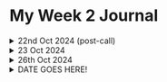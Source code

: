 # My Week 2 Journal

<details>
<summary>22nd Oct 2024  (post-call)</summary>
<br>
We had our 2nd call today and it was really useful. I have a couple of tasks for next week. I shared my screen to show the ticket I had picked and talked about why I picked it (looked like it had all the information needed to recreate the issue). Paolo said that putting my findings/questions in the ticket might trigger someone to advise me and we might find out if the issue is still happening and that it is useful to have an updated comment.

Task 1: Formally assign this ticket on Trac, to myself and make a comment about what I am trying to do (e.g. recreate the issue and getting additional compile errors/warnings due to newer version of Django)

The second thing I was able to bring up on the call was the fact that I found a problem with the Windows instructions for setting things up. Some of the commands leave out the 'py' word in the command. Paolo said that I could raise a MR on this without raising a ticket because it is a small thing. He said I should raise it and get some comments to see if it is a valid MR and then mention that I will search to find other instances that have the same issue. 

Task 2: Need to edit the documentation page and raise an MR, this week.

Oh and I also mentioned that the test suite didn't fully run with out warning for me. Paola mentioned that sometimes the local environment is missing a dependency. I was ignoring the error (because it happened even when I made no code changes), but I will go back now and see if I can run the tests error/warning free.

<details>

<summary>FYI the runtests error was this:</summary>
<br>
Check out all the lovely passes and then the  'Warning' right in the middle:

(venv) C:\Users\Maria\Documents\DATABASIS\Code\DjangonautSpace\Projects\django\tests>py runtests.py
Testing against Django installed in 'C:\Users\Maria\Documents\DATABASIS\Code\DjangonautSpace\Projects\django\django' with up to 12 processes
Found 17603 test(s).
Creating test database for alias 'default'...
Cloning test database for alias 'default'...
Cloning test database for alias 'default'...
Cloning test database for alias 'default'...
Cloning test database for alias 'default'...
Cloning test database for alias 'default'...
Cloning test database for alias 'default'...
Cloning test database for alias 'default'...
Cloning test database for alias 'default'...
Cloning test database for alias 'default'...
Cloning test database for alias 'default'...
Cloning test database for alias 'default'...
Cloning test database for alias 'default'...
Creating test database for alias 'other'...
Cloning test database for alias 'other'...
Cloning test database for alias 'other'...
Cloning test database for alias 'other'...
Cloning test database for alias 'other'...
Cloning test database for alias 'other'...
Cloning test database for alias 'other'...
Cloning test database for alias 'other'...
Cloning test database for alias 'other'...
Cloning test database for alias 'other'...
Cloning test database for alias 'other'...
Cloning test database for alias 'other'...
Cloning test database for alias 'other'...
System check identified no issues (17 silenced).
.....................................................................................................s...........................................................................................................................................................................................................................................................................................................................................................................................................................................................................................................................................................................................s......................................s..............................................................s......................s............sss...ss..................................................................................................................................................................................................................................................................................................................................................................................................................................................................................................................................................................................................................................................................................................................................................s........................sssss..sssssssssssssssssssssssssssssssssssssssssssssssssssssssssssssssssss....................................................................s......................s.........................................s...........................................................................s.......................s...s...s......sssssssssssssssssssssssssssssssssssssssssssssssssssssssssssssssssssssssssssssssssssssssssssssssssssssssssssssssssssssssssssssssssssssssssssssssssssssssssssssssssssssssssssssssssssssssssss.s.......................................................................................................................s.................................................................sss.................................................s........................ss..s........................s...s.................................ss......................................................s....s.s.............s.s....s......................s.s...............................................................................................................s..s..s..s................................s...................s............................s................................................................s...........................................................................sssssss......................................................................s..............................................................................x....................s.........................s..s..........s........................s........................................................sss...........................................................................................................................................................s.......................................................................................................................................................................................................................................................................s..s.....................................s.....................................................s...................s......s................................................................................................................................................................................s..................................................................................s...s............................................................................ssss.............s................................s...........................................ssss............................................................................................................................................s...........................................................................s............................................................................................................s...............s...............ss............s..s...ss..............................................................................................s............................................................................................................................................................................................................................................................................s....................s....................s....s...........................................................................................................................................................................................................................................................................................................................ss.....................................................................................................................................................................................................................................................................................ss.sss.s....................s..........s............................................s............................................x..............................................................................................ssssssssssssssssssssssssssssssssssssssssssssssssssssssssssssssssssssssssssss......sssssssssssssssssssssssssssssssssssssssssssssssssssssssssssssssssssssssssssssssssssssssssssssssssssssssssssssssssssssssssssssssss.........................................ssssssssssssssssssssssssssssssssssssssssssssssssssssssssssssssssssssssssssssssssssssssssssssssssssssssssssssssssssssssssssssssssssssssssssssssssssssssssssssssssssssssssssssssssssssssss........sssssssssssssssssssssss.............................................................................................s...........................................s.....................................................................................sss.s...........s....................s........xx.....................................................................................................................................................................s.....................................................................................................................................s.....s....ss.......s.....s......s.................................................................................................................................................................................................................................................................................................................................................................................................................................................................................................................................................................................................................................................................................................................................................................................................................................................................................s...................s.........................s...ssss...........................sssss.......................................................sssssssssssssssssss.......ssss......................................................................................s.s.ssssss.........s.....................ssssssssss.................................................................sssssssssssss.........................................................................................s......ss..............................................................................................................................................................................................................................................sss.sssssssssssssssssssssssssssssssssssssss...........................ss........sssssss..ssssssss......................................................s....s.......................................................................................................................................................................ssss.........................................................................ssss..ssssssssssssssssssssssssss.............................................sss.......s.........s..s....s...............................................sC:\Users\Maria\Documents\DATABASIS\Code\DjangonautSpace\Projects\django\django\core\handlers\asgi.py:332: Warning: StreamingHttpResponse must consume synchronous iterators in order to serve them asynchronously. Use an asynchronous iterator instead.
  async for part in content:
....................................................................................................................................................................................................................................................s..........................................................................................................................................................................................................................................................s.sss........................s.....................................................................................................s.........................................................................................................................................................s.s.s..s..................s.s.s..s...................s.s.s..s.................s.s.s..s...................s.s.s....s.................s.......................................................................................................................s...........................................................................................................................................................................................................................................................................................................................................................................................................................................................................................................................................................................................s.....................................................................................................................................................................................................................................................................................................................................................................................................................................................................................................ss...........................................................sssssssssssssssssssss.......sssssssssssssssssssssssssssssssssssssssssssssssssssssssssssssssss.............................................................ssss......s..............s.ssssssssssss..........ss........................................................................................................................................................................sss.........................................................................s.............s..............................................ss.................................................................................................................................................................................................................................................................................................................................................................................................................................................................................................................................................................................................................................................................................................................................................................................................................................................................................................................................................................................................................................................................................sssssssssssssssssssssssssssssssssssssssssssssssssssssssssssssssssssssssssssssssssssssssssssssssssssssssssssssssssssssssssssssssssssssssssssssssssssssssssssssssssssssssssssssssssssssssssssssssssss.sss..............................................................................................................................................................................................................s.......................ssssssssssssssssssss.s.sssss.ssssssss.............................................................................................................................................s..........................................................................s...........................................................................x................................................s....sss..............................................................................................................................s............................................................................................sss....................................................................................................................ssssssssssss........................................................................sss....................s...s........................................................................................................................................................................................................................................................................................................................................................................ss..............ss............................................................................................................................................................................................................................................................................................................................................................................................................................................................................................................................................................................................................................................................................................................................................................................................................................................................................................................................................................................................................................................................s.................................................................................................................................................................................................................................................................................................................................................................................................................................s................................................................................................s...........s....s.....................................................................................................................................................................................................................................s.................................................................................................ssssssssssssssssssss.........................................................................................ss.ss...................................................................................................................................................................................................................................................................................s..........................................ss..........................................................................................................................s....ssss........................................................................................................s.................................................................s.................................................................................................................................................................................................................................................................................s.........s.ss....................sss....s.ss.....s.ss.ss.sss..s......ss.s.s..................s........s.....................ss..s.s.....................s..s....s..s.....................s.....ss.........s........s..sss..s...sss........................................................s.................s.....................................................................................................................
----------------------------------------------------------------------
Ran 17601 tests in 105.655s

OK (skipped=1465, expected failures=5)
</details>
</details>
<details>
<summary>23 Oct 2024</summary>
<br>
Paolo sent me a PR where someone had already fixed the documentation issue for the Windows commands. He suggested I review the PR. That is where all the fun started. Not. I had some mind-bending moments when I thought through how to open the PR which virtual env etc etc. 

So here are my thoughts...
1) We pull down dev version of Django and then installing THAT DEV VERSION into a virtual environment
2) We run the test suite in THAT VIRTUAL ENV (as per https://docs.djangoproject.com/en/dev/intro/contributing/)
3) We run the make docs in THAT VIRUAL ENV (as per https://docs.djangoproject.com/en/5.1/internals/contributing/writing-documentation/)
4) We view the docs FROM THE DEV VERSION in the file (/django/docs/_build/html/index.html - where django is the folder containing the DEV VERSION) that is created after step 3 above

Need to have guidence/best practice on the following:
1) If there is a PR containing a change to Django, for example the docs, do we need to install a separate DEV VERSION and create a virtual env for that?
2) If we are working on a ticket, do we install a completely new DEV VERSION in a different folder's virtual env or do we keep using the forked version?

The PR for the documentation change can be seen without creating a django project, but as this PR relates to a change to a document that is only available in the DJANGO folder, there is no need to create a djano project to see the change. How then is this done? MARIA THINKING: it's a branch based on the DEV VERSION you already have, so open it in a virtual env that DOES USE the DEV VERSION...ok good to talk this through.

Something to talk about on my 1:1 which has just been set up.

I noticed in the local build docs that I didn't get the issue in the PR (as in, I COULD see the 'py' in the command) - yet I didn't think I had done anything with the PR except pull it down. So in order to check this properly and to comment on the PR I did the following:
1) I removed all build docs files from my forked copy. 
2) I deleted the virtual env.
3) I made sure I pulled the latest django:main
4) I created a new virtual env
5) I ran the commands:
- \DjangonautSpace\Projects>py -m venv devvenv
- \DjangonautSpace\Projects> devvenv\Scripts\activate.bat
- \DjangonautSpace\Projects>cd django
- \DjangonautSpace\Projects\django>py -m pip install -r docs\requirements.txt
- \DjangonautSpace\Projects\django>cd docs
- \DjangonautSpace\Projects\django\docs>make.bat html

Got the following:
`The HTML pages are in _build\html.
Build finished. The HTML pages are in _build/html.`

I opened a page in the live docs 5.1 and the same page in dev - both had NO `py`
I opened the same page in the new docs I just built and it DID have the `py`

I am not on the PR branch yet, but I don't have the issue.

I provided screenshots in the PR to show my findings and asked if the issue was already solved without the PR.

I just hope I did this correctly. Yiekks.
https://github.com/django/django/pull/18606#issuecomment-2432823856

BTW: also noticed there is a section on this page that doesn't have Windows commands:
Need Windows https://docs.djangoproject.com/en/dev/internals/contributing/writing-documentation/#top

Also on this page it doesn't need to mention
"Now we are ready to run the test suite. If you’re using GNU/Linux, macOS, or some other flavor of Unix, run:" because it uses the MAC/WINDOWS buttons:
https://docs.djangoproject.com/en/dev/intro/contributing/



</details>

<details>
<summary>26th Oct 2024</summary>
<br>
I got comments back from PR owner that they had re-made the docs from the main branch after seeing my comment and could see that the issue WAS in the main branch, so this morning I re-did all my steps to recheck. 

I created the docs again from most recent main dev branch and...I could see the issue - not sure why I didn't see them two days ago. Perhaps I had been in the wrong branch after all. 

After creating the docs again I then renamed the docs folder, pulled down the PR18606 branch again and while in that branch created the docs. I could then compare the file from each folder. Indeed DEV branch had the issue and the PR branch did not. I put another comment on the MR confirming the issue was fixed in the PR and provided a little demo video showing the differences. I hope this will be useful to the person who ultimatly merges the PR. It's different to work, in that the Reviewer clicks an 'Approve' button.

I've read some more Django documention that will be useful. 
- contributing/committing-code.html#handling-pull-requests
- contributing/writing-code/working-with-git.html

</details>


<details>
<summary>DATE GOES HERE!</summary>
<br>
ADD SOME INFO...
</details>


